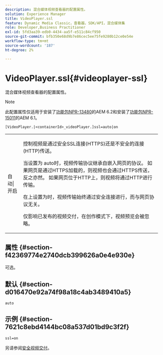 ```yaml
---
description: 混合媒体视频查看器的配置属性。
solution: Experience Manager
title: VideoPlayer.ssl
feature: Dynamic Media Classic，查看器，SDK/API，混合媒体集
role: Developer,Business Practitioner
exl-id: 5fd3aa39-edb0-4434-aa5f-e511c84cf950
source-git-commit: bfb350e68d9b7e86cec5ee75fe9280b12ce0e54e
workflow-type: tm+mt
source-wordcount: '187'
ht-degree: 2%

---
```


# VideoPlayer.ssl{#videoplayer-ssl}

混合媒体视频查看器的配置属性。

>[!NOTE]
>
>此配置属性仅适用于安装了[功能包NPR-13480](https://www.adobeaemcloud.com/content/marketplace/marketplaceProxy.html?packagePath=/content/companies/public/adobe/packages/cq620/featurepack/cq-6.2.0-featurepack-13480)的AEM 6.2和安装了[功能包NPR-15011](https://www.adobeaemcloud.com/content/marketplace/marketplaceProxy.html?packagePath=/content/companies/public/adobe/packages/cq610/featurepack/cq-6.1.0-featurepack-15011)的AEM 6.1。

`[VideoPlayer.|<containerId>_videoPlayer.]ssl=auto|on`

<table id="table_C616483932C2482CA9794DDD7313FD7C"> 
 <tbody> 
  <tr> 
   <td colname="col1"> <p> <span class="codeph"> 自动|开启</span> </p> </td> 
   <td colname="col2"> <p> 控制视频是通过安全SSL连接(HTTPS)还是不安全的连接(HTTP)传送。 </p> <p>当设置为<span class="codeph"> auto</span>时，视频传输协议继承自嵌入网页的协议。 如果网页是通过HTTPS加载的，则视频也会通过HTTPS传送，反之亦然。 如果网页位于HTTP上，则视频将通过HTTP进行传输。 </p> <p>在</span>上设置为<span class="codeph">时，视频传输始终通过安全连接进行，而与网页协议无关。 </span></p> <p>仅影响已发布的视频交付，在创作模式下，视频预览会被忽略。 </p> </td> 
  </tr> 
 </tbody> 
</table>

## 属性 {#section-f42369774e2740dcb399626a0e4e930e}

可选。

## 默认 {#section-d016470e92a74f98a18c4ab3489410a5}

`auto`

## 示例 {#section-7621c8ebd4144bc08a537d01bd9c3f2f}

```
ssl=on
```

<!--<a id="section_5943AC73316749C68761FF7F74DA7547"></a>-->

另请参阅[安全视频交付](../../../c-html5-s7-aem-asset-viewers/c-html5-mixedmedia-viewer-about/c-html5-mixedmedia-viewer-securevideodelivery.md#concept-4d155111df9f469aa6c6d7b41e959dcb)。
